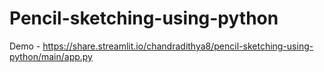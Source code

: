 # Pencil-sketching-using-python

Demo - https://share.streamlit.io/chandradithya8/pencil-sketching-using-python/main/app.py
